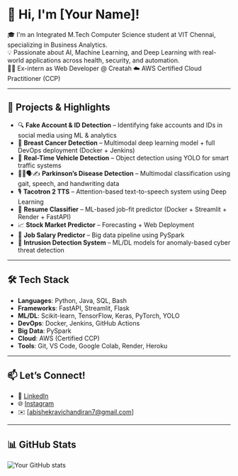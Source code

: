 # 👋 Hi, I'm [Your Name]!

🎓 I'm an Integrated M.Tech Computer Science student at VIT Chennai, specializing in Business Analytics.  
💡 Passionate about AI, Machine Learning, and Deep Learning with real-world applications across health, security, and automation.  
👨‍💼 Ex-intern as Web Developer @ Creatah
☁️ AWS Certified Cloud Practitioner (CCP)

---

## 🚀 Projects & Highlights
- 🔍 **Fake Account & ID Detection** – Identifying fake accounts and IDs in social media using ML & analytics
- 🧠 **Breast Cancer Detection** – Multimodal deep learning model + full DevOps deployment (Docker + Jenkins)
- 🚗 **Real-Time Vehicle Detection** – Object detection using YOLO for smart traffic systems
- 🧍‍♂️🗣✍ **Parkinson’s Disease Detection** – Multimodal classification using gait, speech, and handwriting data
- 🎙️ **Tacotron 2 TTS** – Attention-based text-to-speech system using Deep Learning
- 📄 **Resume Classifier** – ML-based job-fit predictor (Docker + Streamlit + Render + FastAPI)
- 📈 **Stock Market Predictor** – Forecasting + Web Deployment
- 💼 **Job Salary Predictor** – Big data pipeline using PySpark
- 🔐 **Intrusion Detection System** – ML/DL models for anomaly-based cyber threat detection

---

## 🛠️ Tech Stack

- **Languages**: Python, Java, SQL, Bash
- **Frameworks**: FastAPI, Streamlit, Flask
- **ML/DL**: Scikit-learn, TensorFlow, Keras, PyTorch, YOLO
- **DevOps**: Docker, Jenkins, GitHub Actions
- **Big Data**: PySpark
- **Cloud**: AWS (Certified CCP)
- **Tools**: Git, VS Code, Google Colab, Render, Heroku

---

## 📫 Let’s Connect!
- 💼 [LinkedIn](https://www.linkedin.com/in/abishekr316)
- 🌐 [Instagram](https://www.instagram.com/abishek__r?igsh=MWwzM284MG9ocjNrMw%3D%3D&utm_source=qr)
- ✉️ [abishekravichandiran7@gmail.com]

---

## 📊 GitHub Stats

![Your GitHub stats](https://github-readme-stats.vercel.app/api?username=your-username&show_icons=true&theme=radical)

